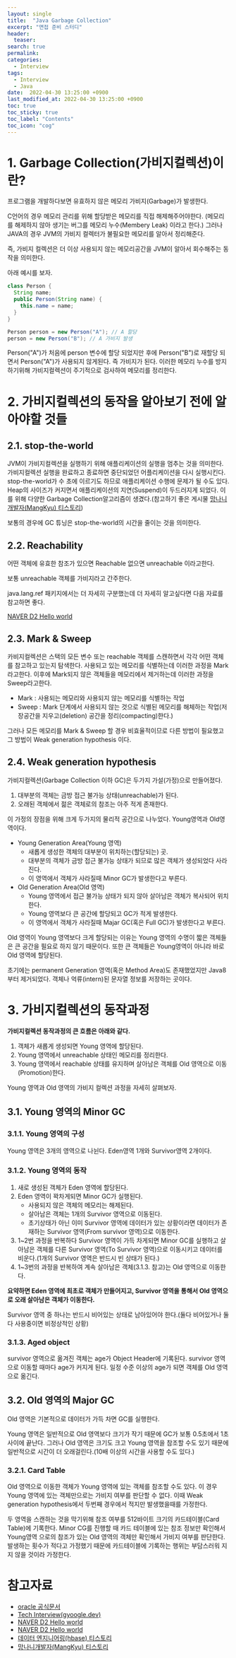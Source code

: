 ```yaml
---
layout: single
title:  "Java Garbage Collection"
excerpt: "면접 준비 스터디"
header:
  teaser: 
search: true
permalink:
categories: 
  - Interview
tags:
  - Interview
  - Java
date:  2022-04-30 13:25:00 +0900
last_modified_at: 2022-04-30 13:25:00 +0900
toc: true
toc_sticky: true
toc_label: "Contents"
toc_icon: "cog"
---
```


# 1. Garbage Collection(가비지컬렉션)이란?

프로그램을 개발하다보면 유효하지 않은 메모리 가비지(Garbage)가 발생한다.

C언어의 경우 메모리 관리를 위해 할당받은 메모리를 직접 해제해주어야한다. (메모리를 해제하지 않아 생기는 버그를 메모리 누수(Membery Leak) 이라고 한다.)
그러나 JAVA의 경우 JVM의 가비지 컬렉터가 불필요한 메모리를 알아서 정리해준다. 

즉, 가비지 컬렉션은 더 이상 사용되지 않는 메모리공간을 JVM이 알아서 회수해주는 동작을 의미한다.

아래 예시를 보자.

```java
class Person {
  String name;
  public Person(String name) {
    this.name = name;
  }
}

Person person = new Person("A"); // A 할당
person = new Person("B"); // A 가비지 발생
```

Person("A")가 처음에 person 변수에 할당 되었지만 후에 Person("B")로 재할당 되면서 Person("A")가 사용되지 않게된다. 즉 가비지가 된다.
이러한 메모리 누수를 방지하기위해 가비지컬렉션이 주기적으로 검사하여 메모리를 정리한다.

# 2. 가비지컬렉션의 동작을 알아보기 전에 알아야할 것들

## 2.1. stop-the-world

JVM이 가비지컬렉션을 실행하기 위해 애플리케이션의 실행을 멈추는 것을 의미한다. 가비지컬렉션 실행을 완료하고 종료하면 중단되었던 어플리케이션을 다시 실행시킨다. stop-the-world가 수 초에 이르기도 하므로 애플리케이션 수행에 문제가 될 수도 있다. Heap의 사이즈가 커지면서 애플리케이션의 지연(Suspend)이 두드러지게 되었다. 이를 위해 다양한 Garbage Collection알고리즘이 생겼다.(참고하기 좋은 게시물 [망나니개발자(MangKyu) 티스토리](https://mangkyu.tistory.com/119)) 

보통의 경우에 GC 튜닝은 stop-the-world의 시간을 줄이는 것을 의미한다.

## 2.2. Reachability

어떤 객체에 유효한 참조가 있으면 Reachable 없으면 unreachable 이라고한다.

보통 unreachable 객체를 가비지라고 간주한다.

java.lang.ref 패키지에서는 더 자세히 구분했는데 더 자세히 알고싶다면 다음 자료를 참고하면 좋다.

[NAVER D2 Hello world](https://d2.naver.com/helloworld/329631)

## 2.3. Mark & Sweep

카비지컬렉션은 스택의 모든 변수 또는 reachable 객체를 스캔하면서 각각 어떤 객체를 참고하고 있는지 탐색한다. 사용되고 있는 메모리를 식별하는데 이러한 과정을 Mark라고한다.
이후에 Mark되지 않은 객체들을 메모리에서 제거하는데 이러한 과정을 Sweep라고한다.

- Mark : 사용되는 메모리와 사용되지 않는 메모리를 식별하는 작업
- Sweep : Mark 단계에서 사용되지 않는 것으로 식별된 메모리를 해체하는 작업(저장공간을 지우고(deletion) 공간을 정리(compacting)한다.)

그러나 모든 메모리를 Mark & Sweep 할 경우 비효율적이므로 다른 방법이 필요했고 그 방법이 Weak generation hypothesis 이다. 

## 2.4. Weak generation hypothesis

가비지컬렉션(Garbage Collection 이하 GC)은 두가지 가설(가정)으로 만들어졌다.
1. 대부분의 객체는 금방 접근 불가능 상태(unreachable)가 된다.
2. 오래된 객체에서 젊은 객체로의 참조는 아주 적게 존재한다.

이 가정의 장점을 위해 크게 두가지의 물리적 공간으로 나누었다. Young영역과 Old영역이다.

- Young Generation Area(Young 영역)
  - 새롭게 생성한 객체의 대부분이 위치하는(할당되는) 곳.
  - 대부분의 객체가 금방 접근 불가능 상태가 되므로 많은 객체가 생성되었다 사라진다.
  - 이 영역에서 객체가 사라질때 Minor GC가 발생한다고 부른다.
- Old Generation Area(Old 영역)
  - Young 영역에서 접근 불가능 상태가 되지 않아 살아남은 객체가 복사되어 위치한다. 
  - Young 영역보다 큰 공간에 할당되고 GC가 적게 발생한다.
  - 이 영역에서 객체가 사라질때 Majar GC(혹은 Full GC)가 발생한다고 부른다.

Old 영역이 Young 영역보다 크게 할당되는 이유는 Young 영역의 수명이 짧은 객체들은 큰 공간을 필요로 하지 않기 때문이다.
또한 큰 객체들은 Young영역이 아니라 바로 Old 영역에 할당된다.

초기에는 permanent Generation 영역(혹은 Method Area)도 존재했었지만 Java8부터 제거되었다. 객체나 억류(intern)된 문자열 정보를 저장하는 곳이다.  

# 3. 가비지컬렉션의 동작과정

**가비지컬렉션 동작과정의 큰 흐름은 아래와 같다.**
1. 객체가 새롭게 생성되면 Young 영역에 할당된다.
2. Young 영역에서 unreachable 상태인 메모리를 정리한다.
3. Young 영역에서 reachable 상태를 유지하며 살아남은 객체를 Old 영역으로 이동(Promotion)한다.

Young 영역과 Old 영역의 가비지 컬렉션 과정을 자세히 살펴보자.

## 3.1. Young 영역의 Minor GC

### 3.1.1. Young 영역의 구성

Young 영역은 3개의 영역으로 나뉜다. Eden영역 1개와 Survivor영역 2개이다.

### 3.1.2. Young 영역의 동작

1. 새로 생성된 객체가 Eden 영역에 할당된다.
2. Eden 영역이 꽉차게되면 Minor GC가 실행된다.
   - 사용되지 않은 객체의 메모리는 해제된다.
   - 살아남은 객체는 1개의 Survivor 영역으로 이동된다.
   - 초기상태가 아닌 이미 Survivor 영역에 데이터가 있는 상황이라면 데이터가 존재하는 Survivor 영역(From survivor 영역)으로 이동한다.
3. 1~2번 과정을 반복하다 Survivor 영역이 가득 차게되면 Minor GC를 실행하고 살아남은 객체를 다른 Survivor 영역(To Survivor 영역)으로 이동시키고 데이터를 비운다.(1개의 Survivor 영역은 반드시 빈 상태가 된다.)
4. 1~3번의 과정을 반복하여 계속 살아남은 객체(3.1.3. 참고)는 Old 영역으로 이동한다.

**요약하면 Eden 영역에 최초로 객체가 만들어지고, Survivor 영역을 통해서 Old 영역으로 오래 살아남은 객체가 이동한다.**

Survivor 영역 중 하나는 반드시 비어있는 상태로 남아있어야 한다.(둘다 비어있거나 둘다 사용중이면 비정상적인 상황)

### 3.1.3. Aged object

survivor 영역으로 옮겨진 객체는 age가 Object Header에 기록된다. survivor 영역으로 이동할 때마다 age가 커지게 된다. 일정 수준 이상의 age가 되면 객체를 Old 영역으로 옮긴다. 

## 3.2. Old 영역의 Major GC

Old 영역은 기본적으로 데이터가 가득 차면 GC를 실행한다.

Young 영역은 일반적으로 Old 영역보다 크기가 작기 때문에 GC가 보통 0.5초에서 1초 사이에 끝난다. 그러나 Old 영역은 크기도 크고 Young 영역을 참조할 수도 있기 때문에 일반적으로 시간이 더 오래걸린다.(10배 이상의 시간을 사용할 수도 있다.)

### 3.2.1. Card Table

Old 영역으로 이동한 객체가 Young 영역에 있는 객체를 참조할 수도 있다. 이 경우 Young 영역에 있는 객체만으로는 가비지 여부를 판단할 수 없다. 이때 Weak generation hypothesis에서 두번째 경우에서 적지만 발생했을때를 가정한다.

두 영역을 스캔하는 것을 막기위해 참조 여부를 512바이트 크기의 카드테이블(Card Table)에 기록한다. Minor CG를 진행할 때 카드 테이블에 있는 참조 정보만 확인해서 Young영역 으로의 참조가 있는 Old 영역의 객체만 확인해서 가비지 여부를 판단한다.
발생하는 횟수가 적다고 가정했기 때문에 카드테이블에 기록하는 행위는 부담스러워 지지 않을 것이라 가정한다. 

# 참고자료

- [oracle 공식문서](https://www.oracle.com/webfolder/technetwork/tutorials/obe/java/gc01/index.html)
- [Tech Interview(gyoogle.dev)](https://gyoogle.dev/blog/computer-language/Java/Garbage%20Collection.html)
- [NAVER D2 Hello world](https://d2.naver.com/helloworld/1329)
- [NAVER D2 Hello world](https://d2.naver.com/helloworld/329631)
- [데이터 엔지니어링(hbase) 티스토리](https://hbase.tistory.com/209)
- [망나니개발자(MangKyu) 티스토리](https://mangkyu.tistory.com/118)